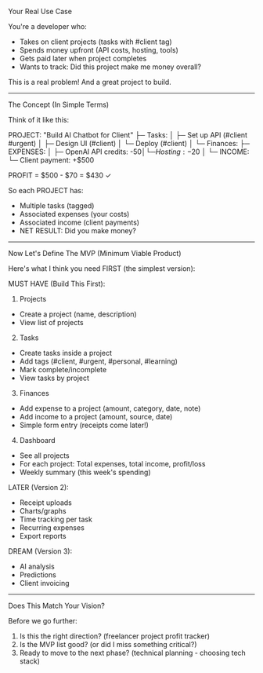 Your Real Use Case

  You're a developer who:
  - Takes on client projects (tasks with #client tag)
  - Spends money upfront (API costs, hosting, tools)
  - Gets paid later when project completes
  - Wants to track: Did this project make me money overall?

  This is a real problem! And a great project to build.

  ---
  The Concept (In Simple Terms)

  Think of it like this:

  PROJECT: "Build AI Chatbot for Client"
  ├─ Tasks:
  │  ├─ Set up API (#client #urgent)
  │  ├─ Design UI (#client)
  │  └─ Deploy (#client)
  │
  └─ Finances:
     ├─ EXPENSES:
     │  ├─ OpenAI API credits: -$50
     │  └─ Hosting: -$20
     │
     └─ INCOME:
        └─ Client payment: +$500

  PROFIT = $500 - $70 = $430 ✓

  So each PROJECT has:
  - Multiple tasks (tagged)
  - Associated expenses (your costs)
  - Associated income (client payments)
  - NET RESULT: Did you make money?

  ---
  Now Let's Define The MVP (Minimum Viable Product)

  Here's what I think you need FIRST (the simplest version):

  MUST HAVE (Build This First):

  1. Projects
  - Create a project (name, description)
  - View list of projects

  2. Tasks
  - Create tasks inside a project
  - Add tags (#client, #urgent, #personal, #learning)
  - Mark complete/incomplete
  - View tasks by project

  3. Finances
  - Add expense to a project (amount, category, date, note)
  - Add income to a project (amount, source, date)
  - Simple form entry (receipts come later!)

  4. Dashboard
  - See all projects
  - For each project: Total expenses, total income, profit/loss
  - Weekly summary (this week's spending)

  LATER (Version 2):

  - Receipt uploads
  - Charts/graphs
  - Time tracking per task
  - Recurring expenses
  - Export reports

  DREAM (Version 3):

  - AI analysis
  - Predictions
  - Client invoicing

  ---
  Does This Match Your Vision?

  Before we go further:

  1. Is this the right direction? (freelancer project profit tracker)
  2. Is the MVP list good? (or did I miss something critical?)
  3. Ready to move to the next phase? (technical planning - choosing tech stack)


  